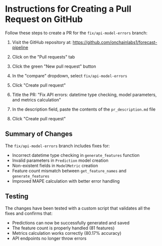 # Instructions for Creating a Pull Request on GitHub

Follow these steps to create a PR for the `fix/api-model-errors` branch:

1. Visit the GitHub repository at: https://github.com/onchainlabs1/forecast-pipeline

2. Click on the "Pull requests" tab 

3. Click the green "New pull request" button

4. In the "compare" dropdown, select `fix/api-model-errors`

5. Click "Create pull request"

6. Title the PR: "Fix API errors: datetime type checking, model parameters, and metrics calculation"

7. In the description field, paste the contents of the `pr_description.md` file

8. Click "Create pull request"

## Summary of Changes

The `fix/api-model-errors` branch includes fixes for:

- Incorrect datetime type checking in `generate_features` function
- Invalid parameters in `Prediction` model creation 
- Non-existent fields in `ModelMetric` creation
- Feature count mismatch between `get_feature_names` and `generate_features`
- Improved MAPE calculation with better error handling

## Testing

The changes have been tested with a custom script that validates all the fixes and confirms that:

- Predictions can now be successfully generated and saved
- The feature count is properly handled (81 features)
- Metrics calculation works correctly (80.17% accuracy)
- API endpoints no longer throw errors 